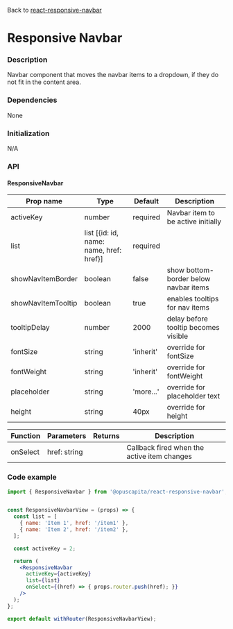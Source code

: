 Back to [react-responsive-navbar](../../README.md)

# Responsive Navbar

### Description

Navbar component that moves the navbar items to a dropdown, if they do not fit in the content area.

### Dependencies

None

### Initialization

N/A

### API

#### ResponsiveNavbar

| Prop name         | Type                                    | Default   | Description                           |
| ------------------| --------------------------------------- | --------- | ------------------------------------- |
| activeKey         | number                                  | required  | Navbar item to be active initially    |
| list              | list [{id: id, name: name, href: href}] | required  |                                       |
| showNavItemBorder | boolean                                 | false     | show bottom-border below navbar items |
| showNavItemTooltip| boolean                                 | true      | enables tooltips for nav items        |
| tooltipDelay      | number                                  | 2000      | delay before tooltip becomes visible  |
| fontSize          | string                                  | 'inherit' | override for fontSize                 |
| fontWeight        | string                                  | 'inherit' | override for fontWeight               |
| placeholder       | string                                  | 'more...' | override for placeholder text         |
| height            | string                                  | 40px      | override for height                   |

| Function | Parameters   | Returns | Description                              |
| -------- | ------------ | ------- | ---------------------------------------- |
| onSelect | href: string |         | Callback fired when the active item changes |

### Code example

```jsx
import { ResponsiveNavbar } from '@opuscapita/react-responsive-navbar';


const ResponsiveNavbarView = (props) => {
  const list = [
    { name: 'Item 1', href: '/item1' },
    { name: 'Item 2', href: '/item2' },
  ];

  const activeKey = 2;

  return (
    <ResponsiveNavbar
      activeKey={activeKey}
      list={list}
      onSelect={(href) => { props.router.push(href); }}
    />
  );
};

export default withRouter(ResponsiveNavbarView);
```
